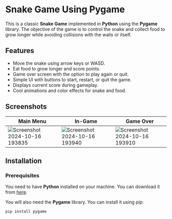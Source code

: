 # Snake Game Using Pygame

This is a classic **Snake Game** implemented in **Python** using the **Pygame** library. The objective of the game is to control the snake and collect food to grow longer while avoiding collisions with the walls or itself. 

## Features
- Move the snake using arrow keys or WASD.
- Eat food to grow longer and score points.
- Game over screen with the option to play again or quit.
- Simple UI with buttons to start, restart, or quit the game.
- Displays current score during gameplay.
- Cool animations and color effects for snake and food.

## Screenshots
| Main Menu | In-Game | Game Over |
|---|---|---|
| ![Screenshot 2024-10-16 193835](https://github.com/user-attachments/assets/1c154961-fec8-443e-89a8-edd631c8941b) | ![Screenshot 2024-10-16 193940](https://github.com/user-attachments/assets/4563e988-77a2-45c8-8e90-08c4072168c2) | ![Screenshot 2024-10-16 193910](https://github.com/user-attachments/assets/e17b7138-8305-47e2-8fc5-fe2874f7f6de) |

## Installation


### Prerequisites

You need to have **Python** installed on your machine. You can download it from [here](https://www.python.org/downloads/).

You will also need the **Pygame** library. You can install it using pip:
```bash
pip install pygame
